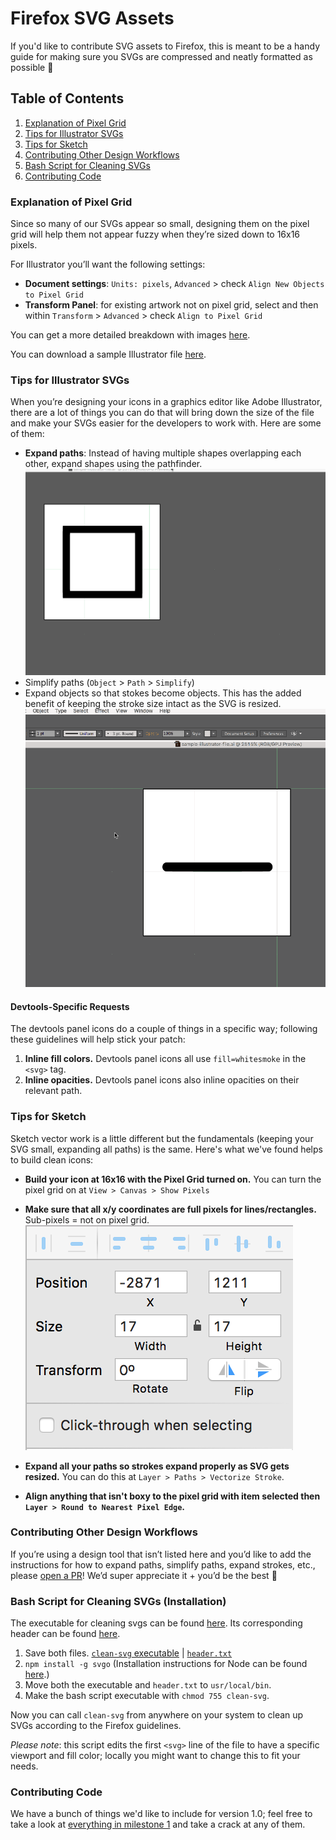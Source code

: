 # Firefox SVG Assets
If you'd like to contribute SVG assets to Firefox, this is meant to be a handy guide for making sure you SVGs are compressed and neatly formatted as possible :tada:

## Table of Contents
1. [Explanation of Pixel Grid](#explanation-of-pixel-grid)
2. [Tips for Illustrator SVGs](#tips-for-illustrator-svgs)
3. [Tips for Sketch](#tips-for-sketch)
4. [Contributing Other Design Workflows](#contributing-other-design-workflows)
5. [Bash Script for Cleaning SVGs](#bash-script-for-cleaning-svgs)
6. [Contributing Code](#contributing-code)

<!--- 5. [Node Script](#node-script) -->
<!--- 6. [Grunt/Gulp Packages](#grunt-gulp-packages) -->

### Explanation of Pixel Grid
Since so many of our SVGs appear so small, designing them on the pixel grid will help them not appear fuzzy when they’re sized down to 16x16 pixels.

For Illustrator you’ll want the following settings:

- **Document settings**: ```Units: pixels```, ```Advanced``` > check ```Align New Objects to Pixel Grid```
- **Transform Panel**: for existing artwork not on pixel grid, select and then within ```Transform``` > ```Advanced``` > check ```Align to Pixel Grid```

You can get a more detailed breakdown with images [here](http://medialoot.com/blog/3-valuable-pixel-perfect-illustrator-techniques/).

You can download a sample Illustrator file [here](README-content/pixel-grid-illustrator.ai).

<!--- You can download a sample Sketch file [here](README-content/pixel-grid-sketch.sketch). -->

### Tips for Illustrator SVGs
When you’re designing your icons in a graphics editor like Adobe Illustrator, there are a lot of things you can do that will bring down the size of the file and make your SVGs easier for the developers to work with. Here are some of them:

- **Expand paths**: Instead of having multiple shapes overlapping each other, expand shapes using the pathfinder.
![Use pathfinder to expand shapes](README-content/pathfinder.gif)
- Simplify paths (```Object``` > ```Path``` > ```Simplify```)
- Expand objects so that stokes become objects. This has the added benefit of keeping the stroke size intact as the SVG is resized.
![Expand strokes to make them objects](README-content/expand-strokes.gif)

#### Devtools-Specific Requests
The devtools panel icons do a couple of things in a specific way; following these guidelines will help stick your patch:

1. **Inline fill colors.** Devtools panel icons all use ```fill=whitesmoke``` in the ```<svg>``` tag.
2. **Inline opacities.** Devtools panel icons also inline opacities on their relevant path.

### Tips for Sketch
Sketch vector work is a little different but the fundamentals (keeping your SVG small, expanding all paths) is the same. Here's what we've found helps to build clean icons:

- **Build your icon at 16x16 with the Pixel Grid turned on.** You can turn the pixel grid on at ```View > Canvas > Show Pixels```

- **Make sure that all x/y coordinates are full pixels for lines/rectangles.** Sub-pixels = not on pixel grid. 
![Position in the upper right hand corner of Sketch](README-content/sketch-position.png)

- **Expand all your paths so strokes expand properly as SVG gets resized.** You can do this at ```Layer > Paths > Vectorize Stroke```.

- **Align anything that isn't boxy to the pixel grid with item selected then ```Layer > Round to Nearest Pixel Edge```.**

### Contributing Other Design Workflows
If you’re using a design tool that isn’t listed here and you’d like to add the instructions for how to expand paths, simplify paths, expand strokes, etc., please [open a PR]()! We’d super appreciate it + you’d be the best :100:

<!--- Additionally, please feel free to look through the issues tagged with ```design``` to find known workflows we’d like to add. -->

<!--- If you’ve found an issue with any of the design flows, please let us know by [opening an issue]() and tagging it with a ```design``` label. -->

### Bash Script for Cleaning SVGs (Installation)
The executable for cleaning svgs can be found [here](README-content/clean-svg). Its corresponding header can be found [here](README-content/header.txt).

1. Save both files. [```clean-svg``` executable](README-content/clean-svg) | [```header.txt```](README-content/header.txt)
2. ```npm install -g svgo``` (Installation instructions for Node can be found [here](https://nodejs.org/en/).)
3. Move both the executable and ```header.txt``` to ```usr/local/bin```.
4. Make the bash script executable with ```chmod 755 clean-svg```.

Now you can call ```clean-svg``` from anywhere on your system to clean up SVGs according to the Firefox guidelines.

_Please note_: this script edits the first ```<svg>``` line of the file to have a specific viewport and fill color; locally you might want to change this to fit your needs.

<!--- ### Node Script -->

<!--- ### Gulp/Grunt Packages -->

### Contributing Code
We have a bunch of things we'd like to include for version 1.0; feel free to take a look at [everything in milestone 1](https://github.com/nt1m/firefox-svg-icons/milestones/v1.0) and take a crack at any of them.

<!--- https://wiki.mozilla.org/DevTools/Hacking#Chrome_Themes, useful info for adding them in once they're done -->
